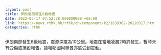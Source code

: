 ```yaml
---
layout: post
title: 伊朗南部發生6級地震
date: 2022-03-17 07:52:28.000000000 +08:00
link: https://news.rthk.hk/rthk/ch/component/k2/1639362-20220317.htm
categories: rthk
---
```


伊朗南部發生6級地震，震源深度為10公里。地震在當地凌晨2時許發生，暫時未有受傷或損毀報告。據報鄰國阿聯酋亦感受到震動。

